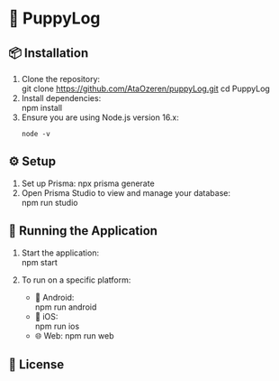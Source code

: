 # 🐶 PuppyLog

## 📦 Installation

1. Clone the repository:  
   git clone https://github.com/AtaOzeren/puppyLog.git
   cd PuppyLog
2. Install dependencies:  
   npm install
3. Ensure you are using Node.js version 16.x:
   ```
   node -v
   ```

## ⚙️ Setup

1. Set up Prisma:
   npx prisma generate
2. Open Prisma Studio to view and manage your database:  
   npm run studio

## 🚀 Running the Application

1. Start the application:  
   npm start
2. To run on a specific platform:

   - 📱 Android:  
      npm run android
   - 🍏 iOS:  
      npm run ios
   - 🌐 Web:
     npm run web

## 📜 License
